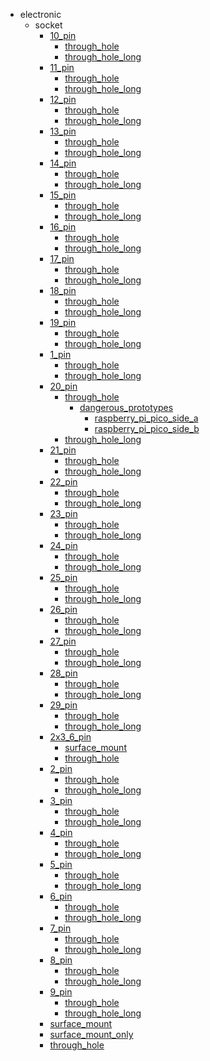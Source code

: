 * electronic
  * socket
    * [10_pin](electronic/socket/10_pin)
      * [through_hole](electronic/socket/10_pin/through_hole)
      * [through_hole_long](electronic/socket/10_pin/through_hole/through_hole_long)
    * [11_pin](electronic/socket/10_pin/through_hole/through_hole_long/11_pin)
      * [through_hole](electronic/socket/10_pin/through_hole/through_hole_long/11_pin/through_hole)
      * [through_hole_long](electronic/socket/10_pin/through_hole/through_hole_long/11_pin/through_hole/through_hole_long)
    * [12_pin](electronic/socket/10_pin/through_hole/through_hole_long/11_pin/through_hole/through_hole_long/12_pin)
      * [through_hole](electronic/socket/10_pin/through_hole/through_hole_long/11_pin/through_hole/through_hole_long/12_pin/through_hole)
      * [through_hole_long](electronic/socket/10_pin/through_hole/through_hole_long/11_pin/through_hole/through_hole_long/12_pin/through_hole/through_hole_long)
    * [13_pin](electronic/socket/10_pin/through_hole/through_hole_long/11_pin/through_hole/through_hole_long/12_pin/through_hole/through_hole_long/13_pin)
      * [through_hole](electronic/socket/10_pin/through_hole/through_hole_long/11_pin/through_hole/through_hole_long/12_pin/through_hole/through_hole_long/13_pin/through_hole)
      * [through_hole_long](electronic/socket/10_pin/through_hole/through_hole_long/11_pin/through_hole/through_hole_long/12_pin/through_hole/through_hole_long/13_pin/through_hole/through_hole_long)
    * [14_pin](electronic/socket/10_pin/through_hole/through_hole_long/11_pin/through_hole/through_hole_long/12_pin/through_hole/through_hole_long/13_pin/through_hole/through_hole_long/14_pin)
      * [through_hole](electronic/socket/10_pin/through_hole/through_hole_long/11_pin/through_hole/through_hole_long/12_pin/through_hole/through_hole_long/13_pin/through_hole/through_hole_long/14_pin/through_hole)
      * [through_hole_long](electronic/socket/10_pin/through_hole/through_hole_long/11_pin/through_hole/through_hole_long/12_pin/through_hole/through_hole_long/13_pin/through_hole/through_hole_long/14_pin/through_hole/through_hole_long)
    * [15_pin](electronic/socket/10_pin/through_hole/through_hole_long/11_pin/through_hole/through_hole_long/12_pin/through_hole/through_hole_long/13_pin/through_hole/through_hole_long/14_pin/through_hole/through_hole_long/15_pin)
      * [through_hole](electronic/socket/10_pin/through_hole/through_hole_long/11_pin/through_hole/through_hole_long/12_pin/through_hole/through_hole_long/13_pin/through_hole/through_hole_long/14_pin/through_hole/through_hole_long/15_pin/through_hole)
      * [through_hole_long](electronic/socket/10_pin/through_hole/through_hole_long/11_pin/through_hole/through_hole_long/12_pin/through_hole/through_hole_long/13_pin/through_hole/through_hole_long/14_pin/through_hole/through_hole_long/15_pin/through_hole/through_hole_long)
    * [16_pin](electronic/socket/10_pin/through_hole/through_hole_long/11_pin/through_hole/through_hole_long/12_pin/through_hole/through_hole_long/13_pin/through_hole/through_hole_long/14_pin/through_hole/through_hole_long/15_pin/through_hole/through_hole_long/16_pin)
      * [through_hole](electronic/socket/10_pin/through_hole/through_hole_long/11_pin/through_hole/through_hole_long/12_pin/through_hole/through_hole_long/13_pin/through_hole/through_hole_long/14_pin/through_hole/through_hole_long/15_pin/through_hole/through_hole_long/16_pin/through_hole)
      * [through_hole_long](electronic/socket/10_pin/through_hole/through_hole_long/11_pin/through_hole/through_hole_long/12_pin/through_hole/through_hole_long/13_pin/through_hole/through_hole_long/14_pin/through_hole/through_hole_long/15_pin/through_hole/through_hole_long/16_pin/through_hole/through_hole_long)
    * [17_pin](electronic/socket/10_pin/through_hole/through_hole_long/11_pin/through_hole/through_hole_long/12_pin/through_hole/through_hole_long/13_pin/through_hole/through_hole_long/14_pin/through_hole/through_hole_long/15_pin/through_hole/through_hole_long/16_pin/through_hole/through_hole_long/17_pin)
      * [through_hole](electronic/socket/10_pin/through_hole/through_hole_long/11_pin/through_hole/through_hole_long/12_pin/through_hole/through_hole_long/13_pin/through_hole/through_hole_long/14_pin/through_hole/through_hole_long/15_pin/through_hole/through_hole_long/16_pin/through_hole/through_hole_long/17_pin/through_hole)
      * [through_hole_long](electronic/socket/10_pin/through_hole/through_hole_long/11_pin/through_hole/through_hole_long/12_pin/through_hole/through_hole_long/13_pin/through_hole/through_hole_long/14_pin/through_hole/through_hole_long/15_pin/through_hole/through_hole_long/16_pin/through_hole/through_hole_long/17_pin/through_hole/through_hole_long)
    * [18_pin](electronic/socket/10_pin/through_hole/through_hole_long/11_pin/through_hole/through_hole_long/12_pin/through_hole/through_hole_long/13_pin/through_hole/through_hole_long/14_pin/through_hole/through_hole_long/15_pin/through_hole/through_hole_long/16_pin/through_hole/through_hole_long/17_pin/through_hole/through_hole_long/18_pin)
      * [through_hole](electronic/socket/10_pin/through_hole/through_hole_long/11_pin/through_hole/through_hole_long/12_pin/through_hole/through_hole_long/13_pin/through_hole/through_hole_long/14_pin/through_hole/through_hole_long/15_pin/through_hole/through_hole_long/16_pin/through_hole/through_hole_long/17_pin/through_hole/through_hole_long/18_pin/through_hole)
      * [through_hole_long](electronic/socket/10_pin/through_hole/through_hole_long/11_pin/through_hole/through_hole_long/12_pin/through_hole/through_hole_long/13_pin/through_hole/through_hole_long/14_pin/through_hole/through_hole_long/15_pin/through_hole/through_hole_long/16_pin/through_hole/through_hole_long/17_pin/through_hole/through_hole_long/18_pin/through_hole/through_hole_long)
    * [19_pin](electronic/socket/10_pin/through_hole/through_hole_long/11_pin/through_hole/through_hole_long/12_pin/through_hole/through_hole_long/13_pin/through_hole/through_hole_long/14_pin/through_hole/through_hole_long/15_pin/through_hole/through_hole_long/16_pin/through_hole/through_hole_long/17_pin/through_hole/through_hole_long/18_pin/through_hole/through_hole_long/19_pin)
      * [through_hole](electronic/socket/10_pin/through_hole/through_hole_long/11_pin/through_hole/through_hole_long/12_pin/through_hole/through_hole_long/13_pin/through_hole/through_hole_long/14_pin/through_hole/through_hole_long/15_pin/through_hole/through_hole_long/16_pin/through_hole/through_hole_long/17_pin/through_hole/through_hole_long/18_pin/through_hole/through_hole_long/19_pin/through_hole)
      * [through_hole_long](electronic/socket/10_pin/through_hole/through_hole_long/11_pin/through_hole/through_hole_long/12_pin/through_hole/through_hole_long/13_pin/through_hole/through_hole_long/14_pin/through_hole/through_hole_long/15_pin/through_hole/through_hole_long/16_pin/through_hole/through_hole_long/17_pin/through_hole/through_hole_long/18_pin/through_hole/through_hole_long/19_pin/through_hole/through_hole_long)
    * [1_pin](electronic/socket/10_pin/through_hole/through_hole_long/11_pin/through_hole/through_hole_long/12_pin/through_hole/through_hole_long/13_pin/through_hole/through_hole_long/14_pin/through_hole/through_hole_long/15_pin/through_hole/through_hole_long/16_pin/through_hole/through_hole_long/17_pin/through_hole/through_hole_long/18_pin/through_hole/through_hole_long/19_pin/through_hole/through_hole_long/1_pin)
      * [through_hole](electronic/socket/10_pin/through_hole/through_hole_long/11_pin/through_hole/through_hole_long/12_pin/through_hole/through_hole_long/13_pin/through_hole/through_hole_long/14_pin/through_hole/through_hole_long/15_pin/through_hole/through_hole_long/16_pin/through_hole/through_hole_long/17_pin/through_hole/through_hole_long/18_pin/through_hole/through_hole_long/19_pin/through_hole/through_hole_long/1_pin/through_hole)
      * [through_hole_long](electronic/socket/10_pin/through_hole/through_hole_long/11_pin/through_hole/through_hole_long/12_pin/through_hole/through_hole_long/13_pin/through_hole/through_hole_long/14_pin/through_hole/through_hole_long/15_pin/through_hole/through_hole_long/16_pin/through_hole/through_hole_long/17_pin/through_hole/through_hole_long/18_pin/through_hole/through_hole_long/19_pin/through_hole/through_hole_long/1_pin/through_hole/through_hole_long)
    * [20_pin](electronic/socket/10_pin/through_hole/through_hole_long/11_pin/through_hole/through_hole_long/12_pin/through_hole/through_hole_long/13_pin/through_hole/through_hole_long/14_pin/through_hole/through_hole_long/15_pin/through_hole/through_hole_long/16_pin/through_hole/through_hole_long/17_pin/through_hole/through_hole_long/18_pin/through_hole/through_hole_long/19_pin/through_hole/through_hole_long/1_pin/through_hole/through_hole_long/20_pin)
      * [through_hole](electronic/socket/10_pin/through_hole/through_hole_long/11_pin/through_hole/through_hole_long/12_pin/through_hole/through_hole_long/13_pin/through_hole/through_hole_long/14_pin/through_hole/through_hole_long/15_pin/through_hole/through_hole_long/16_pin/through_hole/through_hole_long/17_pin/through_hole/through_hole_long/18_pin/through_hole/through_hole_long/19_pin/through_hole/through_hole_long/1_pin/through_hole/through_hole_long/20_pin/through_hole)
        * [dangerous_prototypes](dangerous_prototypes)
          * [raspberry_pi_pico_side_a](raspberry_pi_pico_side_a)
          * [raspberry_pi_pico_side_b](raspberry_pi_pico_side_b)
      * [through_hole_long](electronic/socket/10_pin/through_hole/through_hole_long/11_pin/through_hole/through_hole_long/12_pin/through_hole/through_hole_long/13_pin/through_hole/through_hole_long/14_pin/through_hole/through_hole_long/15_pin/through_hole/through_hole_long/16_pin/through_hole/through_hole_long/17_pin/through_hole/through_hole_long/18_pin/through_hole/through_hole_long/19_pin/through_hole/through_hole_long/1_pin/through_hole/through_hole_long/20_pin/through_hole/dangerous_prototypes/through_hole_long)
    * [21_pin](electronic/socket/10_pin/through_hole/through_hole_long/11_pin/through_hole/through_hole_long/12_pin/through_hole/through_hole_long/13_pin/through_hole/through_hole_long/14_pin/through_hole/through_hole_long/15_pin/through_hole/through_hole_long/16_pin/through_hole/through_hole_long/17_pin/through_hole/through_hole_long/18_pin/through_hole/through_hole_long/19_pin/through_hole/through_hole_long/1_pin/through_hole/through_hole_long/20_pin/through_hole/dangerous_prototypes/through_hole_long/21_pin)
      * [through_hole](electronic/socket/10_pin/through_hole/through_hole_long/11_pin/through_hole/through_hole_long/12_pin/through_hole/through_hole_long/13_pin/through_hole/through_hole_long/14_pin/through_hole/through_hole_long/15_pin/through_hole/through_hole_long/16_pin/through_hole/through_hole_long/17_pin/through_hole/through_hole_long/18_pin/through_hole/through_hole_long/19_pin/through_hole/through_hole_long/1_pin/through_hole/through_hole_long/20_pin/through_hole/dangerous_prototypes/through_hole_long/21_pin/through_hole)
      * [through_hole_long](electronic/socket/10_pin/through_hole/through_hole_long/11_pin/through_hole/through_hole_long/12_pin/through_hole/through_hole_long/13_pin/through_hole/through_hole_long/14_pin/through_hole/through_hole_long/15_pin/through_hole/through_hole_long/16_pin/through_hole/through_hole_long/17_pin/through_hole/through_hole_long/18_pin/through_hole/through_hole_long/19_pin/through_hole/through_hole_long/1_pin/through_hole/through_hole_long/20_pin/through_hole/dangerous_prototypes/through_hole_long/21_pin/through_hole/through_hole_long)
    * [22_pin](electronic/socket/10_pin/through_hole/through_hole_long/11_pin/through_hole/through_hole_long/12_pin/through_hole/through_hole_long/13_pin/through_hole/through_hole_long/14_pin/through_hole/through_hole_long/15_pin/through_hole/through_hole_long/16_pin/through_hole/through_hole_long/17_pin/through_hole/through_hole_long/18_pin/through_hole/through_hole_long/19_pin/through_hole/through_hole_long/1_pin/through_hole/through_hole_long/20_pin/through_hole/dangerous_prototypes/through_hole_long/21_pin/through_hole/through_hole_long/22_pin)
      * [through_hole](electronic/socket/10_pin/through_hole/through_hole_long/11_pin/through_hole/through_hole_long/12_pin/through_hole/through_hole_long/13_pin/through_hole/through_hole_long/14_pin/through_hole/through_hole_long/15_pin/through_hole/through_hole_long/16_pin/through_hole/through_hole_long/17_pin/through_hole/through_hole_long/18_pin/through_hole/through_hole_long/19_pin/through_hole/through_hole_long/1_pin/through_hole/through_hole_long/20_pin/through_hole/dangerous_prototypes/through_hole_long/21_pin/through_hole/through_hole_long/22_pin/through_hole)
      * [through_hole_long](electronic/socket/10_pin/through_hole/through_hole_long/11_pin/through_hole/through_hole_long/12_pin/through_hole/through_hole_long/13_pin/through_hole/through_hole_long/14_pin/through_hole/through_hole_long/15_pin/through_hole/through_hole_long/16_pin/through_hole/through_hole_long/17_pin/through_hole/through_hole_long/18_pin/through_hole/through_hole_long/19_pin/through_hole/through_hole_long/1_pin/through_hole/through_hole_long/20_pin/through_hole/dangerous_prototypes/through_hole_long/21_pin/through_hole/through_hole_long/22_pin/through_hole/through_hole_long)
    * [23_pin](electronic/socket/10_pin/through_hole/through_hole_long/11_pin/through_hole/through_hole_long/12_pin/through_hole/through_hole_long/13_pin/through_hole/through_hole_long/14_pin/through_hole/through_hole_long/15_pin/through_hole/through_hole_long/16_pin/through_hole/through_hole_long/17_pin/through_hole/through_hole_long/18_pin/through_hole/through_hole_long/19_pin/through_hole/through_hole_long/1_pin/through_hole/through_hole_long/20_pin/through_hole/dangerous_prototypes/through_hole_long/21_pin/through_hole/through_hole_long/22_pin/through_hole/through_hole_long/23_pin)
      * [through_hole](electronic/socket/10_pin/through_hole/through_hole_long/11_pin/through_hole/through_hole_long/12_pin/through_hole/through_hole_long/13_pin/through_hole/through_hole_long/14_pin/through_hole/through_hole_long/15_pin/through_hole/through_hole_long/16_pin/through_hole/through_hole_long/17_pin/through_hole/through_hole_long/18_pin/through_hole/through_hole_long/19_pin/through_hole/through_hole_long/1_pin/through_hole/through_hole_long/20_pin/through_hole/dangerous_prototypes/through_hole_long/21_pin/through_hole/through_hole_long/22_pin/through_hole/through_hole_long/23_pin/through_hole)
      * [through_hole_long](electronic/socket/10_pin/through_hole/through_hole_long/11_pin/through_hole/through_hole_long/12_pin/through_hole/through_hole_long/13_pin/through_hole/through_hole_long/14_pin/through_hole/through_hole_long/15_pin/through_hole/through_hole_long/16_pin/through_hole/through_hole_long/17_pin/through_hole/through_hole_long/18_pin/through_hole/through_hole_long/19_pin/through_hole/through_hole_long/1_pin/through_hole/through_hole_long/20_pin/through_hole/dangerous_prototypes/through_hole_long/21_pin/through_hole/through_hole_long/22_pin/through_hole/through_hole_long/23_pin/through_hole/through_hole_long)
    * [24_pin](electronic/socket/10_pin/through_hole/through_hole_long/11_pin/through_hole/through_hole_long/12_pin/through_hole/through_hole_long/13_pin/through_hole/through_hole_long/14_pin/through_hole/through_hole_long/15_pin/through_hole/through_hole_long/16_pin/through_hole/through_hole_long/17_pin/through_hole/through_hole_long/18_pin/through_hole/through_hole_long/19_pin/through_hole/through_hole_long/1_pin/through_hole/through_hole_long/20_pin/through_hole/dangerous_prototypes/through_hole_long/21_pin/through_hole/through_hole_long/22_pin/through_hole/through_hole_long/23_pin/through_hole/through_hole_long/24_pin)
      * [through_hole](electronic/socket/10_pin/through_hole/through_hole_long/11_pin/through_hole/through_hole_long/12_pin/through_hole/through_hole_long/13_pin/through_hole/through_hole_long/14_pin/through_hole/through_hole_long/15_pin/through_hole/through_hole_long/16_pin/through_hole/through_hole_long/17_pin/through_hole/through_hole_long/18_pin/through_hole/through_hole_long/19_pin/through_hole/through_hole_long/1_pin/through_hole/through_hole_long/20_pin/through_hole/dangerous_prototypes/through_hole_long/21_pin/through_hole/through_hole_long/22_pin/through_hole/through_hole_long/23_pin/through_hole/through_hole_long/24_pin/through_hole)
      * [through_hole_long](electronic/socket/10_pin/through_hole/through_hole_long/11_pin/through_hole/through_hole_long/12_pin/through_hole/through_hole_long/13_pin/through_hole/through_hole_long/14_pin/through_hole/through_hole_long/15_pin/through_hole/through_hole_long/16_pin/through_hole/through_hole_long/17_pin/through_hole/through_hole_long/18_pin/through_hole/through_hole_long/19_pin/through_hole/through_hole_long/1_pin/through_hole/through_hole_long/20_pin/through_hole/dangerous_prototypes/through_hole_long/21_pin/through_hole/through_hole_long/22_pin/through_hole/through_hole_long/23_pin/through_hole/through_hole_long/24_pin/through_hole/through_hole_long)
    * [25_pin](electronic/socket/10_pin/through_hole/through_hole_long/11_pin/through_hole/through_hole_long/12_pin/through_hole/through_hole_long/13_pin/through_hole/through_hole_long/14_pin/through_hole/through_hole_long/15_pin/through_hole/through_hole_long/16_pin/through_hole/through_hole_long/17_pin/through_hole/through_hole_long/18_pin/through_hole/through_hole_long/19_pin/through_hole/through_hole_long/1_pin/through_hole/through_hole_long/20_pin/through_hole/dangerous_prototypes/through_hole_long/21_pin/through_hole/through_hole_long/22_pin/through_hole/through_hole_long/23_pin/through_hole/through_hole_long/24_pin/through_hole/through_hole_long/25_pin)
      * [through_hole](electronic/socket/10_pin/through_hole/through_hole_long/11_pin/through_hole/through_hole_long/12_pin/through_hole/through_hole_long/13_pin/through_hole/through_hole_long/14_pin/through_hole/through_hole_long/15_pin/through_hole/through_hole_long/16_pin/through_hole/through_hole_long/17_pin/through_hole/through_hole_long/18_pin/through_hole/through_hole_long/19_pin/through_hole/through_hole_long/1_pin/through_hole/through_hole_long/20_pin/through_hole/dangerous_prototypes/through_hole_long/21_pin/through_hole/through_hole_long/22_pin/through_hole/through_hole_long/23_pin/through_hole/through_hole_long/24_pin/through_hole/through_hole_long/25_pin/through_hole)
      * [through_hole_long](electronic/socket/10_pin/through_hole/through_hole_long/11_pin/through_hole/through_hole_long/12_pin/through_hole/through_hole_long/13_pin/through_hole/through_hole_long/14_pin/through_hole/through_hole_long/15_pin/through_hole/through_hole_long/16_pin/through_hole/through_hole_long/17_pin/through_hole/through_hole_long/18_pin/through_hole/through_hole_long/19_pin/through_hole/through_hole_long/1_pin/through_hole/through_hole_long/20_pin/through_hole/dangerous_prototypes/through_hole_long/21_pin/through_hole/through_hole_long/22_pin/through_hole/through_hole_long/23_pin/through_hole/through_hole_long/24_pin/through_hole/through_hole_long/25_pin/through_hole/through_hole_long)
    * [26_pin](electronic/socket/10_pin/through_hole/through_hole_long/11_pin/through_hole/through_hole_long/12_pin/through_hole/through_hole_long/13_pin/through_hole/through_hole_long/14_pin/through_hole/through_hole_long/15_pin/through_hole/through_hole_long/16_pin/through_hole/through_hole_long/17_pin/through_hole/through_hole_long/18_pin/through_hole/through_hole_long/19_pin/through_hole/through_hole_long/1_pin/through_hole/through_hole_long/20_pin/through_hole/dangerous_prototypes/through_hole_long/21_pin/through_hole/through_hole_long/22_pin/through_hole/through_hole_long/23_pin/through_hole/through_hole_long/24_pin/through_hole/through_hole_long/25_pin/through_hole/through_hole_long/26_pin)
      * [through_hole](electronic/socket/10_pin/through_hole/through_hole_long/11_pin/through_hole/through_hole_long/12_pin/through_hole/through_hole_long/13_pin/through_hole/through_hole_long/14_pin/through_hole/through_hole_long/15_pin/through_hole/through_hole_long/16_pin/through_hole/through_hole_long/17_pin/through_hole/through_hole_long/18_pin/through_hole/through_hole_long/19_pin/through_hole/through_hole_long/1_pin/through_hole/through_hole_long/20_pin/through_hole/dangerous_prototypes/through_hole_long/21_pin/through_hole/through_hole_long/22_pin/through_hole/through_hole_long/23_pin/through_hole/through_hole_long/24_pin/through_hole/through_hole_long/25_pin/through_hole/through_hole_long/26_pin/through_hole)
      * [through_hole_long](electronic/socket/10_pin/through_hole/through_hole_long/11_pin/through_hole/through_hole_long/12_pin/through_hole/through_hole_long/13_pin/through_hole/through_hole_long/14_pin/through_hole/through_hole_long/15_pin/through_hole/through_hole_long/16_pin/through_hole/through_hole_long/17_pin/through_hole/through_hole_long/18_pin/through_hole/through_hole_long/19_pin/through_hole/through_hole_long/1_pin/through_hole/through_hole_long/20_pin/through_hole/dangerous_prototypes/through_hole_long/21_pin/through_hole/through_hole_long/22_pin/through_hole/through_hole_long/23_pin/through_hole/through_hole_long/24_pin/through_hole/through_hole_long/25_pin/through_hole/through_hole_long/26_pin/through_hole/through_hole_long)
    * [27_pin](electronic/socket/10_pin/through_hole/through_hole_long/11_pin/through_hole/through_hole_long/12_pin/through_hole/through_hole_long/13_pin/through_hole/through_hole_long/14_pin/through_hole/through_hole_long/15_pin/through_hole/through_hole_long/16_pin/through_hole/through_hole_long/17_pin/through_hole/through_hole_long/18_pin/through_hole/through_hole_long/19_pin/through_hole/through_hole_long/1_pin/through_hole/through_hole_long/20_pin/through_hole/dangerous_prototypes/through_hole_long/21_pin/through_hole/through_hole_long/22_pin/through_hole/through_hole_long/23_pin/through_hole/through_hole_long/24_pin/through_hole/through_hole_long/25_pin/through_hole/through_hole_long/26_pin/through_hole/through_hole_long/27_pin)
      * [through_hole](electronic/socket/10_pin/through_hole/through_hole_long/11_pin/through_hole/through_hole_long/12_pin/through_hole/through_hole_long/13_pin/through_hole/through_hole_long/14_pin/through_hole/through_hole_long/15_pin/through_hole/through_hole_long/16_pin/through_hole/through_hole_long/17_pin/through_hole/through_hole_long/18_pin/through_hole/through_hole_long/19_pin/through_hole/through_hole_long/1_pin/through_hole/through_hole_long/20_pin/through_hole/dangerous_prototypes/through_hole_long/21_pin/through_hole/through_hole_long/22_pin/through_hole/through_hole_long/23_pin/through_hole/through_hole_long/24_pin/through_hole/through_hole_long/25_pin/through_hole/through_hole_long/26_pin/through_hole/through_hole_long/27_pin/through_hole)
      * [through_hole_long](electronic/socket/10_pin/through_hole/through_hole_long/11_pin/through_hole/through_hole_long/12_pin/through_hole/through_hole_long/13_pin/through_hole/through_hole_long/14_pin/through_hole/through_hole_long/15_pin/through_hole/through_hole_long/16_pin/through_hole/through_hole_long/17_pin/through_hole/through_hole_long/18_pin/through_hole/through_hole_long/19_pin/through_hole/through_hole_long/1_pin/through_hole/through_hole_long/20_pin/through_hole/dangerous_prototypes/through_hole_long/21_pin/through_hole/through_hole_long/22_pin/through_hole/through_hole_long/23_pin/through_hole/through_hole_long/24_pin/through_hole/through_hole_long/25_pin/through_hole/through_hole_long/26_pin/through_hole/through_hole_long/27_pin/through_hole/through_hole_long)
    * [28_pin](electronic/socket/10_pin/through_hole/through_hole_long/11_pin/through_hole/through_hole_long/12_pin/through_hole/through_hole_long/13_pin/through_hole/through_hole_long/14_pin/through_hole/through_hole_long/15_pin/through_hole/through_hole_long/16_pin/through_hole/through_hole_long/17_pin/through_hole/through_hole_long/18_pin/through_hole/through_hole_long/19_pin/through_hole/through_hole_long/1_pin/through_hole/through_hole_long/20_pin/through_hole/dangerous_prototypes/through_hole_long/21_pin/through_hole/through_hole_long/22_pin/through_hole/through_hole_long/23_pin/through_hole/through_hole_long/24_pin/through_hole/through_hole_long/25_pin/through_hole/through_hole_long/26_pin/through_hole/through_hole_long/27_pin/through_hole/through_hole_long/28_pin)
      * [through_hole](electronic/socket/10_pin/through_hole/through_hole_long/11_pin/through_hole/through_hole_long/12_pin/through_hole/through_hole_long/13_pin/through_hole/through_hole_long/14_pin/through_hole/through_hole_long/15_pin/through_hole/through_hole_long/16_pin/through_hole/through_hole_long/17_pin/through_hole/through_hole_long/18_pin/through_hole/through_hole_long/19_pin/through_hole/through_hole_long/1_pin/through_hole/through_hole_long/20_pin/through_hole/dangerous_prototypes/through_hole_long/21_pin/through_hole/through_hole_long/22_pin/through_hole/through_hole_long/23_pin/through_hole/through_hole_long/24_pin/through_hole/through_hole_long/25_pin/through_hole/through_hole_long/26_pin/through_hole/through_hole_long/27_pin/through_hole/through_hole_long/28_pin/through_hole)
      * [through_hole_long](electronic/socket/10_pin/through_hole/through_hole_long/11_pin/through_hole/through_hole_long/12_pin/through_hole/through_hole_long/13_pin/through_hole/through_hole_long/14_pin/through_hole/through_hole_long/15_pin/through_hole/through_hole_long/16_pin/through_hole/through_hole_long/17_pin/through_hole/through_hole_long/18_pin/through_hole/through_hole_long/19_pin/through_hole/through_hole_long/1_pin/through_hole/through_hole_long/20_pin/through_hole/dangerous_prototypes/through_hole_long/21_pin/through_hole/through_hole_long/22_pin/through_hole/through_hole_long/23_pin/through_hole/through_hole_long/24_pin/through_hole/through_hole_long/25_pin/through_hole/through_hole_long/26_pin/through_hole/through_hole_long/27_pin/through_hole/through_hole_long/28_pin/through_hole/through_hole_long)
    * [29_pin](electronic/socket/10_pin/through_hole/through_hole_long/11_pin/through_hole/through_hole_long/12_pin/through_hole/through_hole_long/13_pin/through_hole/through_hole_long/14_pin/through_hole/through_hole_long/15_pin/through_hole/through_hole_long/16_pin/through_hole/through_hole_long/17_pin/through_hole/through_hole_long/18_pin/through_hole/through_hole_long/19_pin/through_hole/through_hole_long/1_pin/through_hole/through_hole_long/20_pin/through_hole/dangerous_prototypes/through_hole_long/21_pin/through_hole/through_hole_long/22_pin/through_hole/through_hole_long/23_pin/through_hole/through_hole_long/24_pin/through_hole/through_hole_long/25_pin/through_hole/through_hole_long/26_pin/through_hole/through_hole_long/27_pin/through_hole/through_hole_long/28_pin/through_hole/through_hole_long/29_pin)
      * [through_hole](electronic/socket/10_pin/through_hole/through_hole_long/11_pin/through_hole/through_hole_long/12_pin/through_hole/through_hole_long/13_pin/through_hole/through_hole_long/14_pin/through_hole/through_hole_long/15_pin/through_hole/through_hole_long/16_pin/through_hole/through_hole_long/17_pin/through_hole/through_hole_long/18_pin/through_hole/through_hole_long/19_pin/through_hole/through_hole_long/1_pin/through_hole/through_hole_long/20_pin/through_hole/dangerous_prototypes/through_hole_long/21_pin/through_hole/through_hole_long/22_pin/through_hole/through_hole_long/23_pin/through_hole/through_hole_long/24_pin/through_hole/through_hole_long/25_pin/through_hole/through_hole_long/26_pin/through_hole/through_hole_long/27_pin/through_hole/through_hole_long/28_pin/through_hole/through_hole_long/29_pin/through_hole)
      * [through_hole_long](electronic/socket/10_pin/through_hole/through_hole_long/11_pin/through_hole/through_hole_long/12_pin/through_hole/through_hole_long/13_pin/through_hole/through_hole_long/14_pin/through_hole/through_hole_long/15_pin/through_hole/through_hole_long/16_pin/through_hole/through_hole_long/17_pin/through_hole/through_hole_long/18_pin/through_hole/through_hole_long/19_pin/through_hole/through_hole_long/1_pin/through_hole/through_hole_long/20_pin/through_hole/dangerous_prototypes/through_hole_long/21_pin/through_hole/through_hole_long/22_pin/through_hole/through_hole_long/23_pin/through_hole/through_hole_long/24_pin/through_hole/through_hole_long/25_pin/through_hole/through_hole_long/26_pin/through_hole/through_hole_long/27_pin/through_hole/through_hole_long/28_pin/through_hole/through_hole_long/29_pin/through_hole/through_hole_long)
    * [2x3_6_pin](electronic/socket/10_pin/through_hole/through_hole_long/11_pin/through_hole/through_hole_long/12_pin/through_hole/through_hole_long/13_pin/through_hole/through_hole_long/14_pin/through_hole/through_hole_long/15_pin/through_hole/through_hole_long/16_pin/through_hole/through_hole_long/17_pin/through_hole/through_hole_long/18_pin/through_hole/through_hole_long/19_pin/through_hole/through_hole_long/1_pin/through_hole/through_hole_long/20_pin/through_hole/dangerous_prototypes/through_hole_long/21_pin/through_hole/through_hole_long/22_pin/through_hole/through_hole_long/23_pin/through_hole/through_hole_long/24_pin/through_hole/through_hole_long/25_pin/through_hole/through_hole_long/26_pin/through_hole/through_hole_long/27_pin/through_hole/through_hole_long/28_pin/through_hole/through_hole_long/29_pin/through_hole/through_hole_long/2x3_6_pin)
      * [surface_mount](electronic/socket/10_pin/through_hole/through_hole_long/11_pin/through_hole/through_hole_long/12_pin/through_hole/through_hole_long/13_pin/through_hole/through_hole_long/14_pin/through_hole/through_hole_long/15_pin/through_hole/through_hole_long/16_pin/through_hole/through_hole_long/17_pin/through_hole/through_hole_long/18_pin/through_hole/through_hole_long/19_pin/through_hole/through_hole_long/1_pin/through_hole/through_hole_long/20_pin/through_hole/dangerous_prototypes/through_hole_long/21_pin/through_hole/through_hole_long/22_pin/through_hole/through_hole_long/23_pin/through_hole/through_hole_long/24_pin/through_hole/through_hole_long/25_pin/through_hole/through_hole_long/26_pin/through_hole/through_hole_long/27_pin/through_hole/through_hole_long/28_pin/through_hole/through_hole_long/29_pin/through_hole/through_hole_long/2x3_6_pin/surface_mount)
      * [through_hole](electronic/socket/10_pin/through_hole/through_hole_long/11_pin/through_hole/through_hole_long/12_pin/through_hole/through_hole_long/13_pin/through_hole/through_hole_long/14_pin/through_hole/through_hole_long/15_pin/through_hole/through_hole_long/16_pin/through_hole/through_hole_long/17_pin/through_hole/through_hole_long/18_pin/through_hole/through_hole_long/19_pin/through_hole/through_hole_long/1_pin/through_hole/through_hole_long/20_pin/through_hole/dangerous_prototypes/through_hole_long/21_pin/through_hole/through_hole_long/22_pin/through_hole/through_hole_long/23_pin/through_hole/through_hole_long/24_pin/through_hole/through_hole_long/25_pin/through_hole/through_hole_long/26_pin/through_hole/through_hole_long/27_pin/through_hole/through_hole_long/28_pin/through_hole/through_hole_long/29_pin/through_hole/through_hole_long/2x3_6_pin/surface_mount/through_hole)
    * [2_pin](electronic/socket/10_pin/through_hole/through_hole_long/11_pin/through_hole/through_hole_long/12_pin/through_hole/through_hole_long/13_pin/through_hole/through_hole_long/14_pin/through_hole/through_hole_long/15_pin/through_hole/through_hole_long/16_pin/through_hole/through_hole_long/17_pin/through_hole/through_hole_long/18_pin/through_hole/through_hole_long/19_pin/through_hole/through_hole_long/1_pin/through_hole/through_hole_long/20_pin/through_hole/dangerous_prototypes/through_hole_long/21_pin/through_hole/through_hole_long/22_pin/through_hole/through_hole_long/23_pin/through_hole/through_hole_long/24_pin/through_hole/through_hole_long/25_pin/through_hole/through_hole_long/26_pin/through_hole/through_hole_long/27_pin/through_hole/through_hole_long/28_pin/through_hole/through_hole_long/29_pin/through_hole/through_hole_long/2x3_6_pin/surface_mount/through_hole/2_pin)
      * [through_hole](electronic/socket/10_pin/through_hole/through_hole_long/11_pin/through_hole/through_hole_long/12_pin/through_hole/through_hole_long/13_pin/through_hole/through_hole_long/14_pin/through_hole/through_hole_long/15_pin/through_hole/through_hole_long/16_pin/through_hole/through_hole_long/17_pin/through_hole/through_hole_long/18_pin/through_hole/through_hole_long/19_pin/through_hole/through_hole_long/1_pin/through_hole/through_hole_long/20_pin/through_hole/dangerous_prototypes/through_hole_long/21_pin/through_hole/through_hole_long/22_pin/through_hole/through_hole_long/23_pin/through_hole/through_hole_long/24_pin/through_hole/through_hole_long/25_pin/through_hole/through_hole_long/26_pin/through_hole/through_hole_long/27_pin/through_hole/through_hole_long/28_pin/through_hole/through_hole_long/29_pin/through_hole/through_hole_long/2x3_6_pin/surface_mount/through_hole/2_pin/through_hole)
      * [through_hole_long](electronic/socket/10_pin/through_hole/through_hole_long/11_pin/through_hole/through_hole_long/12_pin/through_hole/through_hole_long/13_pin/through_hole/through_hole_long/14_pin/through_hole/through_hole_long/15_pin/through_hole/through_hole_long/16_pin/through_hole/through_hole_long/17_pin/through_hole/through_hole_long/18_pin/through_hole/through_hole_long/19_pin/through_hole/through_hole_long/1_pin/through_hole/through_hole_long/20_pin/through_hole/dangerous_prototypes/through_hole_long/21_pin/through_hole/through_hole_long/22_pin/through_hole/through_hole_long/23_pin/through_hole/through_hole_long/24_pin/through_hole/through_hole_long/25_pin/through_hole/through_hole_long/26_pin/through_hole/through_hole_long/27_pin/through_hole/through_hole_long/28_pin/through_hole/through_hole_long/29_pin/through_hole/through_hole_long/2x3_6_pin/surface_mount/through_hole/2_pin/through_hole/through_hole_long)
    * [3_pin](electronic/socket/10_pin/through_hole/through_hole_long/11_pin/through_hole/through_hole_long/12_pin/through_hole/through_hole_long/13_pin/through_hole/through_hole_long/14_pin/through_hole/through_hole_long/15_pin/through_hole/through_hole_long/16_pin/through_hole/through_hole_long/17_pin/through_hole/through_hole_long/18_pin/through_hole/through_hole_long/19_pin/through_hole/through_hole_long/1_pin/through_hole/through_hole_long/20_pin/through_hole/dangerous_prototypes/through_hole_long/21_pin/through_hole/through_hole_long/22_pin/through_hole/through_hole_long/23_pin/through_hole/through_hole_long/24_pin/through_hole/through_hole_long/25_pin/through_hole/through_hole_long/26_pin/through_hole/through_hole_long/27_pin/through_hole/through_hole_long/28_pin/through_hole/through_hole_long/29_pin/through_hole/through_hole_long/2x3_6_pin/surface_mount/through_hole/2_pin/through_hole/through_hole_long/3_pin)
      * [through_hole](electronic/socket/10_pin/through_hole/through_hole_long/11_pin/through_hole/through_hole_long/12_pin/through_hole/through_hole_long/13_pin/through_hole/through_hole_long/14_pin/through_hole/through_hole_long/15_pin/through_hole/through_hole_long/16_pin/through_hole/through_hole_long/17_pin/through_hole/through_hole_long/18_pin/through_hole/through_hole_long/19_pin/through_hole/through_hole_long/1_pin/through_hole/through_hole_long/20_pin/through_hole/dangerous_prototypes/through_hole_long/21_pin/through_hole/through_hole_long/22_pin/through_hole/through_hole_long/23_pin/through_hole/through_hole_long/24_pin/through_hole/through_hole_long/25_pin/through_hole/through_hole_long/26_pin/through_hole/through_hole_long/27_pin/through_hole/through_hole_long/28_pin/through_hole/through_hole_long/29_pin/through_hole/through_hole_long/2x3_6_pin/surface_mount/through_hole/2_pin/through_hole/through_hole_long/3_pin/through_hole)
      * [through_hole_long](electronic/socket/10_pin/through_hole/through_hole_long/11_pin/through_hole/through_hole_long/12_pin/through_hole/through_hole_long/13_pin/through_hole/through_hole_long/14_pin/through_hole/through_hole_long/15_pin/through_hole/through_hole_long/16_pin/through_hole/through_hole_long/17_pin/through_hole/through_hole_long/18_pin/through_hole/through_hole_long/19_pin/through_hole/through_hole_long/1_pin/through_hole/through_hole_long/20_pin/through_hole/dangerous_prototypes/through_hole_long/21_pin/through_hole/through_hole_long/22_pin/through_hole/through_hole_long/23_pin/through_hole/through_hole_long/24_pin/through_hole/through_hole_long/25_pin/through_hole/through_hole_long/26_pin/through_hole/through_hole_long/27_pin/through_hole/through_hole_long/28_pin/through_hole/through_hole_long/29_pin/through_hole/through_hole_long/2x3_6_pin/surface_mount/through_hole/2_pin/through_hole/through_hole_long/3_pin/through_hole/through_hole_long)
    * [4_pin](electronic/socket/10_pin/through_hole/through_hole_long/11_pin/through_hole/through_hole_long/12_pin/through_hole/through_hole_long/13_pin/through_hole/through_hole_long/14_pin/through_hole/through_hole_long/15_pin/through_hole/through_hole_long/16_pin/through_hole/through_hole_long/17_pin/through_hole/through_hole_long/18_pin/through_hole/through_hole_long/19_pin/through_hole/through_hole_long/1_pin/through_hole/through_hole_long/20_pin/through_hole/dangerous_prototypes/through_hole_long/21_pin/through_hole/through_hole_long/22_pin/through_hole/through_hole_long/23_pin/through_hole/through_hole_long/24_pin/through_hole/through_hole_long/25_pin/through_hole/through_hole_long/26_pin/through_hole/through_hole_long/27_pin/through_hole/through_hole_long/28_pin/through_hole/through_hole_long/29_pin/through_hole/through_hole_long/2x3_6_pin/surface_mount/through_hole/2_pin/through_hole/through_hole_long/3_pin/through_hole/through_hole_long/4_pin)
      * [through_hole](electronic/socket/10_pin/through_hole/through_hole_long/11_pin/through_hole/through_hole_long/12_pin/through_hole/through_hole_long/13_pin/through_hole/through_hole_long/14_pin/through_hole/through_hole_long/15_pin/through_hole/through_hole_long/16_pin/through_hole/through_hole_long/17_pin/through_hole/through_hole_long/18_pin/through_hole/through_hole_long/19_pin/through_hole/through_hole_long/1_pin/through_hole/through_hole_long/20_pin/through_hole/dangerous_prototypes/through_hole_long/21_pin/through_hole/through_hole_long/22_pin/through_hole/through_hole_long/23_pin/through_hole/through_hole_long/24_pin/through_hole/through_hole_long/25_pin/through_hole/through_hole_long/26_pin/through_hole/through_hole_long/27_pin/through_hole/through_hole_long/28_pin/through_hole/through_hole_long/29_pin/through_hole/through_hole_long/2x3_6_pin/surface_mount/through_hole/2_pin/through_hole/through_hole_long/3_pin/through_hole/through_hole_long/4_pin/through_hole)
      * [through_hole_long](electronic/socket/10_pin/through_hole/through_hole_long/11_pin/through_hole/through_hole_long/12_pin/through_hole/through_hole_long/13_pin/through_hole/through_hole_long/14_pin/through_hole/through_hole_long/15_pin/through_hole/through_hole_long/16_pin/through_hole/through_hole_long/17_pin/through_hole/through_hole_long/18_pin/through_hole/through_hole_long/19_pin/through_hole/through_hole_long/1_pin/through_hole/through_hole_long/20_pin/through_hole/dangerous_prototypes/through_hole_long/21_pin/through_hole/through_hole_long/22_pin/through_hole/through_hole_long/23_pin/through_hole/through_hole_long/24_pin/through_hole/through_hole_long/25_pin/through_hole/through_hole_long/26_pin/through_hole/through_hole_long/27_pin/through_hole/through_hole_long/28_pin/through_hole/through_hole_long/29_pin/through_hole/through_hole_long/2x3_6_pin/surface_mount/through_hole/2_pin/through_hole/through_hole_long/3_pin/through_hole/through_hole_long/4_pin/through_hole/through_hole_long)
    * [5_pin](electronic/socket/10_pin/through_hole/through_hole_long/11_pin/through_hole/through_hole_long/12_pin/through_hole/through_hole_long/13_pin/through_hole/through_hole_long/14_pin/through_hole/through_hole_long/15_pin/through_hole/through_hole_long/16_pin/through_hole/through_hole_long/17_pin/through_hole/through_hole_long/18_pin/through_hole/through_hole_long/19_pin/through_hole/through_hole_long/1_pin/through_hole/through_hole_long/20_pin/through_hole/dangerous_prototypes/through_hole_long/21_pin/through_hole/through_hole_long/22_pin/through_hole/through_hole_long/23_pin/through_hole/through_hole_long/24_pin/through_hole/through_hole_long/25_pin/through_hole/through_hole_long/26_pin/through_hole/through_hole_long/27_pin/through_hole/through_hole_long/28_pin/through_hole/through_hole_long/29_pin/through_hole/through_hole_long/2x3_6_pin/surface_mount/through_hole/2_pin/through_hole/through_hole_long/3_pin/through_hole/through_hole_long/4_pin/through_hole/through_hole_long/5_pin)
      * [through_hole](electronic/socket/10_pin/through_hole/through_hole_long/11_pin/through_hole/through_hole_long/12_pin/through_hole/through_hole_long/13_pin/through_hole/through_hole_long/14_pin/through_hole/through_hole_long/15_pin/through_hole/through_hole_long/16_pin/through_hole/through_hole_long/17_pin/through_hole/through_hole_long/18_pin/through_hole/through_hole_long/19_pin/through_hole/through_hole_long/1_pin/through_hole/through_hole_long/20_pin/through_hole/dangerous_prototypes/through_hole_long/21_pin/through_hole/through_hole_long/22_pin/through_hole/through_hole_long/23_pin/through_hole/through_hole_long/24_pin/through_hole/through_hole_long/25_pin/through_hole/through_hole_long/26_pin/through_hole/through_hole_long/27_pin/through_hole/through_hole_long/28_pin/through_hole/through_hole_long/29_pin/through_hole/through_hole_long/2x3_6_pin/surface_mount/through_hole/2_pin/through_hole/through_hole_long/3_pin/through_hole/through_hole_long/4_pin/through_hole/through_hole_long/5_pin/through_hole)
      * [through_hole_long](electronic/socket/10_pin/through_hole/through_hole_long/11_pin/through_hole/through_hole_long/12_pin/through_hole/through_hole_long/13_pin/through_hole/through_hole_long/14_pin/through_hole/through_hole_long/15_pin/through_hole/through_hole_long/16_pin/through_hole/through_hole_long/17_pin/through_hole/through_hole_long/18_pin/through_hole/through_hole_long/19_pin/through_hole/through_hole_long/1_pin/through_hole/through_hole_long/20_pin/through_hole/dangerous_prototypes/through_hole_long/21_pin/through_hole/through_hole_long/22_pin/through_hole/through_hole_long/23_pin/through_hole/through_hole_long/24_pin/through_hole/through_hole_long/25_pin/through_hole/through_hole_long/26_pin/through_hole/through_hole_long/27_pin/through_hole/through_hole_long/28_pin/through_hole/through_hole_long/29_pin/through_hole/through_hole_long/2x3_6_pin/surface_mount/through_hole/2_pin/through_hole/through_hole_long/3_pin/through_hole/through_hole_long/4_pin/through_hole/through_hole_long/5_pin/through_hole/through_hole_long)
    * [6_pin](electronic/socket/10_pin/through_hole/through_hole_long/11_pin/through_hole/through_hole_long/12_pin/through_hole/through_hole_long/13_pin/through_hole/through_hole_long/14_pin/through_hole/through_hole_long/15_pin/through_hole/through_hole_long/16_pin/through_hole/through_hole_long/17_pin/through_hole/through_hole_long/18_pin/through_hole/through_hole_long/19_pin/through_hole/through_hole_long/1_pin/through_hole/through_hole_long/20_pin/through_hole/dangerous_prototypes/through_hole_long/21_pin/through_hole/through_hole_long/22_pin/through_hole/through_hole_long/23_pin/through_hole/through_hole_long/24_pin/through_hole/through_hole_long/25_pin/through_hole/through_hole_long/26_pin/through_hole/through_hole_long/27_pin/through_hole/through_hole_long/28_pin/through_hole/through_hole_long/29_pin/through_hole/through_hole_long/2x3_6_pin/surface_mount/through_hole/2_pin/through_hole/through_hole_long/3_pin/through_hole/through_hole_long/4_pin/through_hole/through_hole_long/5_pin/through_hole/through_hole_long/6_pin)
      * [through_hole](electronic/socket/10_pin/through_hole/through_hole_long/11_pin/through_hole/through_hole_long/12_pin/through_hole/through_hole_long/13_pin/through_hole/through_hole_long/14_pin/through_hole/through_hole_long/15_pin/through_hole/through_hole_long/16_pin/through_hole/through_hole_long/17_pin/through_hole/through_hole_long/18_pin/through_hole/through_hole_long/19_pin/through_hole/through_hole_long/1_pin/through_hole/through_hole_long/20_pin/through_hole/dangerous_prototypes/through_hole_long/21_pin/through_hole/through_hole_long/22_pin/through_hole/through_hole_long/23_pin/through_hole/through_hole_long/24_pin/through_hole/through_hole_long/25_pin/through_hole/through_hole_long/26_pin/through_hole/through_hole_long/27_pin/through_hole/through_hole_long/28_pin/through_hole/through_hole_long/29_pin/through_hole/through_hole_long/2x3_6_pin/surface_mount/through_hole/2_pin/through_hole/through_hole_long/3_pin/through_hole/through_hole_long/4_pin/through_hole/through_hole_long/5_pin/through_hole/through_hole_long/6_pin/through_hole)
      * [through_hole_long](electronic/socket/10_pin/through_hole/through_hole_long/11_pin/through_hole/through_hole_long/12_pin/through_hole/through_hole_long/13_pin/through_hole/through_hole_long/14_pin/through_hole/through_hole_long/15_pin/through_hole/through_hole_long/16_pin/through_hole/through_hole_long/17_pin/through_hole/through_hole_long/18_pin/through_hole/through_hole_long/19_pin/through_hole/through_hole_long/1_pin/through_hole/through_hole_long/20_pin/through_hole/dangerous_prototypes/through_hole_long/21_pin/through_hole/through_hole_long/22_pin/through_hole/through_hole_long/23_pin/through_hole/through_hole_long/24_pin/through_hole/through_hole_long/25_pin/through_hole/through_hole_long/26_pin/through_hole/through_hole_long/27_pin/through_hole/through_hole_long/28_pin/through_hole/through_hole_long/29_pin/through_hole/through_hole_long/2x3_6_pin/surface_mount/through_hole/2_pin/through_hole/through_hole_long/3_pin/through_hole/through_hole_long/4_pin/through_hole/through_hole_long/5_pin/through_hole/through_hole_long/6_pin/through_hole/through_hole_long)
    * [7_pin](electronic/socket/10_pin/through_hole/through_hole_long/11_pin/through_hole/through_hole_long/12_pin/through_hole/through_hole_long/13_pin/through_hole/through_hole_long/14_pin/through_hole/through_hole_long/15_pin/through_hole/through_hole_long/16_pin/through_hole/through_hole_long/17_pin/through_hole/through_hole_long/18_pin/through_hole/through_hole_long/19_pin/through_hole/through_hole_long/1_pin/through_hole/through_hole_long/20_pin/through_hole/dangerous_prototypes/through_hole_long/21_pin/through_hole/through_hole_long/22_pin/through_hole/through_hole_long/23_pin/through_hole/through_hole_long/24_pin/through_hole/through_hole_long/25_pin/through_hole/through_hole_long/26_pin/through_hole/through_hole_long/27_pin/through_hole/through_hole_long/28_pin/through_hole/through_hole_long/29_pin/through_hole/through_hole_long/2x3_6_pin/surface_mount/through_hole/2_pin/through_hole/through_hole_long/3_pin/through_hole/through_hole_long/4_pin/through_hole/through_hole_long/5_pin/through_hole/through_hole_long/6_pin/through_hole/through_hole_long/7_pin)
      * [through_hole](electronic/socket/10_pin/through_hole/through_hole_long/11_pin/through_hole/through_hole_long/12_pin/through_hole/through_hole_long/13_pin/through_hole/through_hole_long/14_pin/through_hole/through_hole_long/15_pin/through_hole/through_hole_long/16_pin/through_hole/through_hole_long/17_pin/through_hole/through_hole_long/18_pin/through_hole/through_hole_long/19_pin/through_hole/through_hole_long/1_pin/through_hole/through_hole_long/20_pin/through_hole/dangerous_prototypes/through_hole_long/21_pin/through_hole/through_hole_long/22_pin/through_hole/through_hole_long/23_pin/through_hole/through_hole_long/24_pin/through_hole/through_hole_long/25_pin/through_hole/through_hole_long/26_pin/through_hole/through_hole_long/27_pin/through_hole/through_hole_long/28_pin/through_hole/through_hole_long/29_pin/through_hole/through_hole_long/2x3_6_pin/surface_mount/through_hole/2_pin/through_hole/through_hole_long/3_pin/through_hole/through_hole_long/4_pin/through_hole/through_hole_long/5_pin/through_hole/through_hole_long/6_pin/through_hole/through_hole_long/7_pin/through_hole)
      * [through_hole_long](electronic/socket/10_pin/through_hole/through_hole_long/11_pin/through_hole/through_hole_long/12_pin/through_hole/through_hole_long/13_pin/through_hole/through_hole_long/14_pin/through_hole/through_hole_long/15_pin/through_hole/through_hole_long/16_pin/through_hole/through_hole_long/17_pin/through_hole/through_hole_long/18_pin/through_hole/through_hole_long/19_pin/through_hole/through_hole_long/1_pin/through_hole/through_hole_long/20_pin/through_hole/dangerous_prototypes/through_hole_long/21_pin/through_hole/through_hole_long/22_pin/through_hole/through_hole_long/23_pin/through_hole/through_hole_long/24_pin/through_hole/through_hole_long/25_pin/through_hole/through_hole_long/26_pin/through_hole/through_hole_long/27_pin/through_hole/through_hole_long/28_pin/through_hole/through_hole_long/29_pin/through_hole/through_hole_long/2x3_6_pin/surface_mount/through_hole/2_pin/through_hole/through_hole_long/3_pin/through_hole/through_hole_long/4_pin/through_hole/through_hole_long/5_pin/through_hole/through_hole_long/6_pin/through_hole/through_hole_long/7_pin/through_hole/through_hole_long)
    * [8_pin](electronic/socket/10_pin/through_hole/through_hole_long/11_pin/through_hole/through_hole_long/12_pin/through_hole/through_hole_long/13_pin/through_hole/through_hole_long/14_pin/through_hole/through_hole_long/15_pin/through_hole/through_hole_long/16_pin/through_hole/through_hole_long/17_pin/through_hole/through_hole_long/18_pin/through_hole/through_hole_long/19_pin/through_hole/through_hole_long/1_pin/through_hole/through_hole_long/20_pin/through_hole/dangerous_prototypes/through_hole_long/21_pin/through_hole/through_hole_long/22_pin/through_hole/through_hole_long/23_pin/through_hole/through_hole_long/24_pin/through_hole/through_hole_long/25_pin/through_hole/through_hole_long/26_pin/through_hole/through_hole_long/27_pin/through_hole/through_hole_long/28_pin/through_hole/through_hole_long/29_pin/through_hole/through_hole_long/2x3_6_pin/surface_mount/through_hole/2_pin/through_hole/through_hole_long/3_pin/through_hole/through_hole_long/4_pin/through_hole/through_hole_long/5_pin/through_hole/through_hole_long/6_pin/through_hole/through_hole_long/7_pin/through_hole/through_hole_long/8_pin)
      * [through_hole](electronic/socket/10_pin/through_hole/through_hole_long/11_pin/through_hole/through_hole_long/12_pin/through_hole/through_hole_long/13_pin/through_hole/through_hole_long/14_pin/through_hole/through_hole_long/15_pin/through_hole/through_hole_long/16_pin/through_hole/through_hole_long/17_pin/through_hole/through_hole_long/18_pin/through_hole/through_hole_long/19_pin/through_hole/through_hole_long/1_pin/through_hole/through_hole_long/20_pin/through_hole/dangerous_prototypes/through_hole_long/21_pin/through_hole/through_hole_long/22_pin/through_hole/through_hole_long/23_pin/through_hole/through_hole_long/24_pin/through_hole/through_hole_long/25_pin/through_hole/through_hole_long/26_pin/through_hole/through_hole_long/27_pin/through_hole/through_hole_long/28_pin/through_hole/through_hole_long/29_pin/through_hole/through_hole_long/2x3_6_pin/surface_mount/through_hole/2_pin/through_hole/through_hole_long/3_pin/through_hole/through_hole_long/4_pin/through_hole/through_hole_long/5_pin/through_hole/through_hole_long/6_pin/through_hole/through_hole_long/7_pin/through_hole/through_hole_long/8_pin/through_hole)
      * [through_hole_long](electronic/socket/10_pin/through_hole/through_hole_long/11_pin/through_hole/through_hole_long/12_pin/through_hole/through_hole_long/13_pin/through_hole/through_hole_long/14_pin/through_hole/through_hole_long/15_pin/through_hole/through_hole_long/16_pin/through_hole/through_hole_long/17_pin/through_hole/through_hole_long/18_pin/through_hole/through_hole_long/19_pin/through_hole/through_hole_long/1_pin/through_hole/through_hole_long/20_pin/through_hole/dangerous_prototypes/through_hole_long/21_pin/through_hole/through_hole_long/22_pin/through_hole/through_hole_long/23_pin/through_hole/through_hole_long/24_pin/through_hole/through_hole_long/25_pin/through_hole/through_hole_long/26_pin/through_hole/through_hole_long/27_pin/through_hole/through_hole_long/28_pin/through_hole/through_hole_long/29_pin/through_hole/through_hole_long/2x3_6_pin/surface_mount/through_hole/2_pin/through_hole/through_hole_long/3_pin/through_hole/through_hole_long/4_pin/through_hole/through_hole_long/5_pin/through_hole/through_hole_long/6_pin/through_hole/through_hole_long/7_pin/through_hole/through_hole_long/8_pin/through_hole/through_hole_long)
    * [9_pin](electronic/socket/10_pin/through_hole/through_hole_long/11_pin/through_hole/through_hole_long/12_pin/through_hole/through_hole_long/13_pin/through_hole/through_hole_long/14_pin/through_hole/through_hole_long/15_pin/through_hole/through_hole_long/16_pin/through_hole/through_hole_long/17_pin/through_hole/through_hole_long/18_pin/through_hole/through_hole_long/19_pin/through_hole/through_hole_long/1_pin/through_hole/through_hole_long/20_pin/through_hole/dangerous_prototypes/through_hole_long/21_pin/through_hole/through_hole_long/22_pin/through_hole/through_hole_long/23_pin/through_hole/through_hole_long/24_pin/through_hole/through_hole_long/25_pin/through_hole/through_hole_long/26_pin/through_hole/through_hole_long/27_pin/through_hole/through_hole_long/28_pin/through_hole/through_hole_long/29_pin/through_hole/through_hole_long/2x3_6_pin/surface_mount/through_hole/2_pin/through_hole/through_hole_long/3_pin/through_hole/through_hole_long/4_pin/through_hole/through_hole_long/5_pin/through_hole/through_hole_long/6_pin/through_hole/through_hole_long/7_pin/through_hole/through_hole_long/8_pin/through_hole/through_hole_long/9_pin)
      * [through_hole](electronic/socket/10_pin/through_hole/through_hole_long/11_pin/through_hole/through_hole_long/12_pin/through_hole/through_hole_long/13_pin/through_hole/through_hole_long/14_pin/through_hole/through_hole_long/15_pin/through_hole/through_hole_long/16_pin/through_hole/through_hole_long/17_pin/through_hole/through_hole_long/18_pin/through_hole/through_hole_long/19_pin/through_hole/through_hole_long/1_pin/through_hole/through_hole_long/20_pin/through_hole/dangerous_prototypes/through_hole_long/21_pin/through_hole/through_hole_long/22_pin/through_hole/through_hole_long/23_pin/through_hole/through_hole_long/24_pin/through_hole/through_hole_long/25_pin/through_hole/through_hole_long/26_pin/through_hole/through_hole_long/27_pin/through_hole/through_hole_long/28_pin/through_hole/through_hole_long/29_pin/through_hole/through_hole_long/2x3_6_pin/surface_mount/through_hole/2_pin/through_hole/through_hole_long/3_pin/through_hole/through_hole_long/4_pin/through_hole/through_hole_long/5_pin/through_hole/through_hole_long/6_pin/through_hole/through_hole_long/7_pin/through_hole/through_hole_long/8_pin/through_hole/through_hole_long/9_pin/through_hole)
      * [through_hole_long](electronic/socket/10_pin/through_hole/through_hole_long/11_pin/through_hole/through_hole_long/12_pin/through_hole/through_hole_long/13_pin/through_hole/through_hole_long/14_pin/through_hole/through_hole_long/15_pin/through_hole/through_hole_long/16_pin/through_hole/through_hole_long/17_pin/through_hole/through_hole_long/18_pin/through_hole/through_hole_long/19_pin/through_hole/through_hole_long/1_pin/through_hole/through_hole_long/20_pin/through_hole/dangerous_prototypes/through_hole_long/21_pin/through_hole/through_hole_long/22_pin/through_hole/through_hole_long/23_pin/through_hole/through_hole_long/24_pin/through_hole/through_hole_long/25_pin/through_hole/through_hole_long/26_pin/through_hole/through_hole_long/27_pin/through_hole/through_hole_long/28_pin/through_hole/through_hole_long/29_pin/through_hole/through_hole_long/2x3_6_pin/surface_mount/through_hole/2_pin/through_hole/through_hole_long/3_pin/through_hole/through_hole_long/4_pin/through_hole/through_hole_long/5_pin/through_hole/through_hole_long/6_pin/through_hole/through_hole_long/7_pin/through_hole/through_hole_long/8_pin/through_hole/through_hole_long/9_pin/through_hole/through_hole_long)
    * [surface_mount](electronic/socket/10_pin/through_hole/through_hole_long/11_pin/through_hole/through_hole_long/12_pin/through_hole/through_hole_long/13_pin/through_hole/through_hole_long/14_pin/through_hole/through_hole_long/15_pin/through_hole/through_hole_long/16_pin/through_hole/through_hole_long/17_pin/through_hole/through_hole_long/18_pin/through_hole/through_hole_long/19_pin/through_hole/through_hole_long/1_pin/through_hole/through_hole_long/20_pin/through_hole/dangerous_prototypes/through_hole_long/21_pin/through_hole/through_hole_long/22_pin/through_hole/through_hole_long/23_pin/through_hole/through_hole_long/24_pin/through_hole/through_hole_long/25_pin/through_hole/through_hole_long/26_pin/through_hole/through_hole_long/27_pin/through_hole/through_hole_long/28_pin/through_hole/through_hole_long/29_pin/through_hole/through_hole_long/2x3_6_pin/surface_mount/through_hole/2_pin/through_hole/through_hole_long/3_pin/through_hole/through_hole_long/4_pin/through_hole/through_hole_long/5_pin/through_hole/through_hole_long/6_pin/through_hole/through_hole_long/7_pin/through_hole/through_hole_long/8_pin/through_hole/through_hole_long/9_pin/through_hole/through_hole_long/surface_mount)
    * [surface_mount_only](electronic/socket/10_pin/through_hole/through_hole_long/11_pin/through_hole/through_hole_long/12_pin/through_hole/through_hole_long/13_pin/through_hole/through_hole_long/14_pin/through_hole/through_hole_long/15_pin/through_hole/through_hole_long/16_pin/through_hole/through_hole_long/17_pin/through_hole/through_hole_long/18_pin/through_hole/through_hole_long/19_pin/through_hole/through_hole_long/1_pin/through_hole/through_hole_long/20_pin/through_hole/dangerous_prototypes/through_hole_long/21_pin/through_hole/through_hole_long/22_pin/through_hole/through_hole_long/23_pin/through_hole/through_hole_long/24_pin/through_hole/through_hole_long/25_pin/through_hole/through_hole_long/26_pin/through_hole/through_hole_long/27_pin/through_hole/through_hole_long/28_pin/through_hole/through_hole_long/29_pin/through_hole/through_hole_long/2x3_6_pin/surface_mount/through_hole/2_pin/through_hole/through_hole_long/3_pin/through_hole/through_hole_long/4_pin/through_hole/through_hole_long/5_pin/through_hole/through_hole_long/6_pin/through_hole/through_hole_long/7_pin/through_hole/through_hole_long/8_pin/through_hole/through_hole_long/9_pin/through_hole/through_hole_long/surface_mount/surface_mount_only)
    * [through_hole](electronic/socket/10_pin/through_hole/through_hole_long/11_pin/through_hole/through_hole_long/12_pin/through_hole/through_hole_long/13_pin/through_hole/through_hole_long/14_pin/through_hole/through_hole_long/15_pin/through_hole/through_hole_long/16_pin/through_hole/through_hole_long/17_pin/through_hole/through_hole_long/18_pin/through_hole/through_hole_long/19_pin/through_hole/through_hole_long/1_pin/through_hole/through_hole_long/20_pin/through_hole/dangerous_prototypes/through_hole_long/21_pin/through_hole/through_hole_long/22_pin/through_hole/through_hole_long/23_pin/through_hole/through_hole_long/24_pin/through_hole/through_hole_long/25_pin/through_hole/through_hole_long/26_pin/through_hole/through_hole_long/27_pin/through_hole/through_hole_long/28_pin/through_hole/through_hole_long/29_pin/through_hole/through_hole_long/2x3_6_pin/surface_mount/through_hole/2_pin/through_hole/through_hole_long/3_pin/through_hole/through_hole_long/4_pin/through_hole/through_hole_long/5_pin/through_hole/through_hole_long/6_pin/through_hole/through_hole_long/7_pin/through_hole/through_hole_long/8_pin/through_hole/through_hole_long/9_pin/through_hole/through_hole_long/surface_mount/surface_mount_only/through_hole)
